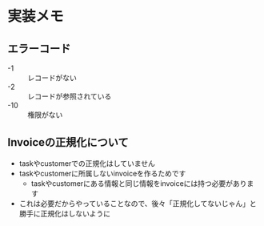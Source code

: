 # 実装メモ

## エラーコード

<dl>
    <dt>-1</dt>
    <dd>レコードがない</dd>
    <dt>-2</dt>
    <dd>レコードが参照されている</dd>
    <dt>-10</dt>
    <dd>権限がない</dd>
</dl>

## Invoiceの正規化について

* taskやcustomerでの正規化はしていません
* taskやcustomerに所属しないinvoiceを作るためです
	* taskやcustomerにある情報と同じ情報をinvoiceには持つ必要があります
* これは必要だからやっていることなので、後々「正規化してないじゃん」と勝手に正規化はしないように

